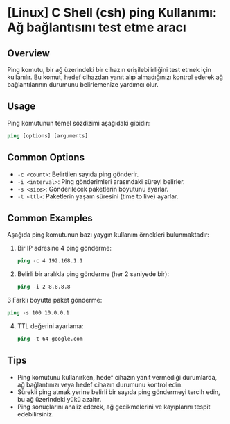 # [Linux] C Shell (csh) ping Kullanımı: Ağ bağlantısını test etme aracı

## Overview
Ping komutu, bir ağ üzerindeki bir cihazın erişilebilirliğini test etmek için kullanılır. Bu komut, hedef cihazdan yanıt alıp almadığınızı kontrol ederek ağ bağlantılarının durumunu belirlemenize yardımcı olur.

## Usage
Ping komutunun temel sözdizimi aşağıdaki gibidir:

```csh
ping [options] [arguments]
```

## Common Options
- `-c <count>`: Belirtilen sayıda ping gönderir.
- `-i <interval>`: Ping gönderimleri arasındaki süreyi belirler.
- `-s <size>`: Gönderilecek paketlerin boyutunu ayarlar.
- `-t <ttl>`: Paketlerin yaşam süresini (time to live) ayarlar.

## Common Examples
Aşağıda ping komutunun bazı yaygın kullanım örnekleri bulunmaktadır:

1. Bir IP adresine 4 ping gönderme:
   ```csh
   ping -c 4 192.168.1.1
   ```

2. Belirli bir aralıkla ping gönderme (her 2 saniyede bir):
   ```csh
   ping -i 2 8.8.8.8
   ```

3 Farklı boyutta paket gönderme:
   ```csh
   ping -s 100 10.0.0.1
   ```

4. TTL değerini ayarlama:
   ```csh
   ping -t 64 google.com
   ```

## Tips
- Ping komutunu kullanırken, hedef cihazın yanıt vermediği durumlarda, ağ bağlantınızı veya hedef cihazın durumunu kontrol edin.
- Sürekli ping atmak yerine belirli bir sayıda ping göndermeyi tercih edin, bu ağ üzerindeki yükü azaltır.
- Ping sonuçlarını analiz ederek, ağ gecikmelerini ve kayıplarını tespit edebilirsiniz.